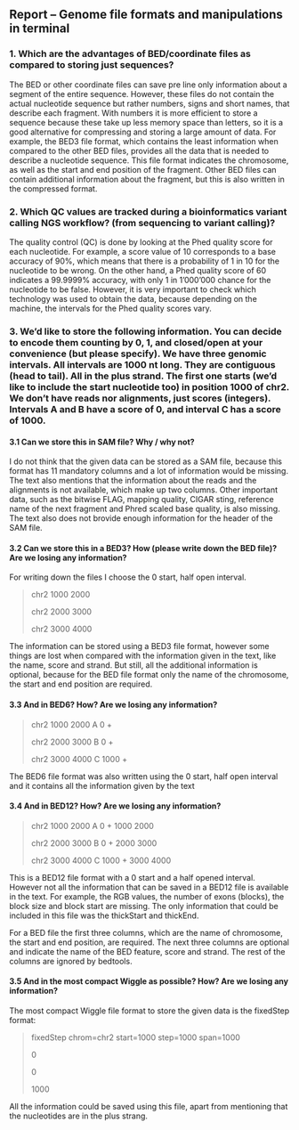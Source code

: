 ## Report – Genome file formats and manipulations in terminal 

### **1. Which are the advantages of BED/coordinate files as compared to storing just sequences?**

The BED or other coordinate files can save pre line only information about a segment of the entire sequence. However, these files do not contain the actual nucleotide sequence but rather numbers, signs and short names, that describe each fragment. With numbers it is more efficient to store a sequence because these take up less memory space than letters, so it is a good alternative for compressing and storing a large amount of data. For example, the BED3 file format, which contains the least information when compared to the other BED files, provides all the data that is needed to describe a nucleotide sequence. This file format indicates the chromosome, as well as the start and end position of the fragment. Other BED files can contain additional information about the fragment, but this is also written in the compressed format.

### **2. Which QC values are tracked during a bioinformatics variant calling NGS workflow? (from sequencing to variant calling)?**

The quality control (QC) is done by looking at the Phed quality score for each nucleotide. For example, a score value of 10 corresponds to a base accuracy of 90%, which means that there is a probability of 1 in 10 for the nucleotide to be wrong. On the other hand, a Phed quality score of 60 indicates a 99.9999% accuracy, with only 1 in 1’000’000 chance for the nucleotide to be false. However, it is very important to check which technology was used to obtain the data, because depending on the machine, the intervals for the Phed quality scores vary.


### **3. We’d like to store the following information. You can decide to encode them counting by 0, 1, and closed/open at your convenience (but please specify). We have three genomic intervals. All intervals are 1000 nt long. They are contiguous (head to tail). All in the plus strand. The first one starts (we’d like to include the start nucleotide too) in position 1000 of chr2. We don’t have reads nor alignments, just scores (integers). Intervals A and B have a score of 0, and interval C has a score of 1000.**

#### **3.1 Can we store this in SAM file? Why / why not?**

I do not think that the given data can be stored as a SAM file, because this format has 11 mandatory columns and a lot of information would be missing. The text also mentions that the information about the reads and the alignments is not available, which make up two columns. Other important data, such as the bitwise FLAG, mapping quality, CIGAR sting, reference name of the next fragment and Phred scaled base quality, is also missing. The text also does not brovide enough information for the header of the SAM file.

#### **3.2 Can we store this in a BED3? How (please write down the BED file)? Are we losing any information?**

For writing down the files I choose the 0 start, half open interval.

> chr2	1000	2000
>
> chr2	2000	3000
>
> chr2	3000	4000

The information can be stored using a BED3 file format, however some things are lost when compared with the information given in the text, like the name, score and strand. But still, all the additional information is optional, because for the BED file format only the name of the chromosome, the start and end position are required.

#### **3.3 And in BED6? How? Are we losing any information?**

> chr2  1000	2000	A    0  +
>
> chr2	2000	3000	B	   0	+
>
> chr2	3000	4000	C	1000	+

The BED6 file format was also written using the 0 start, half open interval and it contains all the information given by the text

#### **3.4 And in BED12? How? Are we losing any information?**

> chr2	1000	2000	A	   0	+	1000	2000
>
> chr2	2000	3000	B	   0	+	2000	3000	
>
> chr2	3000	4000	C	1000	+	3000	4000

This is a BED12 file format with a 0 start and a half opened interval. However not all the information that can be saved in a BED12 file is available in the text. For example, the RGB values, the number of exons (blocks), the block size and block start are missing. The only information that could be included in this file was the thickStart and thickEnd. 

For a BED file the first three columns, which are the name of chromosome, the start and end position, are required. The next three columns are optional and indicate the name of the BED feature, score and strand. The rest of the columns are ignored by bedtools.

#### **3.5 And in the most compact Wiggle as possible? How? Are we losing any information?**

The most compact Wiggle file format to store the given data is the fixedStep format:

> fixedStep 	chrom=chr2	start=1000 	step=1000	span=1000
>
> 0
>
> 0
>
> 1000

All the information could be saved using this file, apart from mentioning that the nucleotides are in the plus strang.

